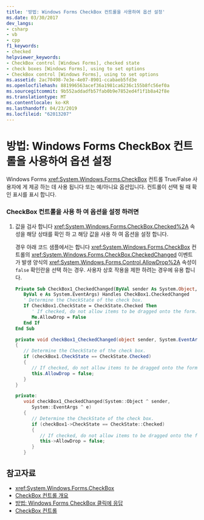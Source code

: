 ```yaml
---
title: '방법: Windows Forms CheckBox 컨트롤을 사용하여 옵션 설정'
ms.date: 03/30/2017
dev_langs:
- csharp
- vb
- cpp
f1_keywords:
- checked
helpviewer_keywords:
- CheckBox control [Windows Forms], checked state
- check boxes [Windows Forms], using to set options
- CheckBox control [Windows Forms], using to set options
ms.assetid: 2ac70498-7e3e-4e07-8901-ccabaeb5fd3e
ms.openlocfilehash: 881996563acef36a1981ca6236c155b8fc56ef0a
ms.sourcegitcommit: 9b552addadfb57fab0b9e7852ed4f1f1b8a42f8e
ms.translationtype: MT
ms.contentlocale: ko-KR
ms.lasthandoff: 04/23/2019
ms.locfileid: "62013207"
---
```

# <a name="how-to-set-options-with-windows-forms-checkbox-controls"></a>방법: Windows Forms CheckBox 컨트롤을 사용하여 옵션 설정
Windows Forms <xref:System.Windows.Forms.CheckBox> 컨트롤 True/False 사용자에 게 제공 하는 데 사용 됩니다 또는 예/아니요 옵션입니다. 컨트롤이 선택 될 때 확인 표시를 표시 합니다.  
  
### <a name="to-set-options-with-checkbox-controls"></a>CheckBox 컨트롤을 사용 하 여 옵션을 설정 하려면  
  
1. 값을 검사 합니다 <xref:System.Windows.Forms.CheckBox.Checked%2A> 속성을 해당 상태를 확인 하 고 해당 값을 사용 하 여 옵션을 설정 합니다.  
  
     경우 아래 코드 샘플에서는 합니다 <xref:System.Windows.Forms.CheckBox> 컨트롤의 <xref:System.Windows.Forms.CheckBox.CheckedChanged> 이벤트가 발생 양식의 <xref:System.Windows.Forms.Control.AllowDrop%2A> 속성이 `false` 확인란을 선택 하는 경우. 사용자 상호 작용을 제한 하려는 경우에 유용 합니다.  
  
    ```vb  
    Private Sub CheckBox1_CheckedChanged(ByVal sender As System.Object, _  
       ByVal e As System.EventArgs) Handles CheckBox1.CheckedChanged  
       ' Determine the CheckState of the check box.  
       If CheckBox1.CheckState = CheckState.Checked Then  
          ' If checked, do not allow items to be dragged onto the form.  
          Me.AllowDrop = False  
       End If  
    End Sub  
    ```  
  
    ```csharp  
    private void checkBox1_CheckedChanged(object sender, System.EventArgs e)  
    {  
       // Determine the CheckState of the check box.  
       if (checkBox1.CheckState == CheckState.Checked)   
       {  
          // If checked, do not allow items to be dragged onto the form.  
          this.AllowDrop = false;  
       }  
    }  
    ```  
  
    ```cpp  
    private:  
       void checkBox1_CheckedChanged(System::Object ^ sender,  
          System::EventArgs ^ e)  
       {  
          // Determine the CheckState of the check box.  
          if (checkBox1->CheckState == CheckState::Checked)   
          {  
             // If checked, do not allow items to be dragged onto the form.  
             this->AllowDrop = false;  
          }  
       }  
    ```  
  
## <a name="see-also"></a>참고자료

- <xref:System.Windows.Forms.CheckBox>
- [CheckBox 컨트롤 개요](checkbox-control-overview-windows-forms.md)
- [방법: Windows Forms CheckBox 클릭에 응답](how-to-respond-to-windows-forms-checkbox-clicks.md)
- [CheckBox 컨트롤](checkbox-control-windows-forms.md)
